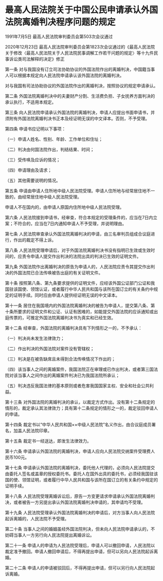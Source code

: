 # 最高人民法院关于中国公民申请承认外国法院离婚判决程序问题的规定

1991年7月5日 最高人民法院审判委员会第503次会议通过

2020年12月23日 最高人民法院审判委员会第1823次会议通过的《最高人民法院关于修改〈最高人民法院关于人民法院民事调解工作若干问题的规定〉等十九件民事诉讼类司法解释的决定》修正

<!-- INFO END -->

第一条 对与我国没有订立司法协助协议的外国法院作出的离婚判决，中国籍当事人可以根据本规定向人民法院申请承认该外国法院的离婚判决。

对与我国有司法协助协议的外国法院作出的离婚判决，按照协议的规定申请承认。

第二条 外国法院离婚判决中的夫妻财产分割、生活费负担、子女抚养方面判决的承认执行，不适用本规定。

第三条 向人民法院申请承认外国法院的离婚判决，申请人应提出书面申请书，并须附有外国法院离婚判决书正本及经证明无误的中文译本。否则，不予受理。

第四条 申请书应记明以下事项：

（一）申请人姓名、性别、年龄、工作单位和住址；

（二）判决由何国法院作出，判结结果、时间；

（三）受传唤及应诉的情况；

（四）申请理由及请求；

（五）其他需要说明的情况。

第五条 申请由申请人住所地中级人民法院受理。申请人住所地与经常居住地不一致的，由经常居住地中级人民法院受理。

申请人不在国内的，由申请人原国内住所地中级人民法院受理。

第六条 人民法院接到申请书，经审查，符合本规定的受理条件的，应当在7日内立案；不符合的，应当在7日内通知申请人不予受理，并说明理由。

第七条 人民法院审查承认外国法院离婚判决的申请，由三名审判员组成合议庭进行，作出的裁定不得上诉。

第八条 人民法院受理申请后，对于外国法院离婚判决书没有指明已生效或生效时间的，应责令申请人提交作出判决的法院出具的判决已生效的证明文件。

第九条 外国法院作出离婚判决的原告为申请人的，人民法院应责令其提交作出判决的外国法院已合法传唤被告出庭的有关证明文件。

第十条 按照第八条、第九条要求提供的证明文件，应经该外国公证部门公证和我国驻该国使、领馆认证，或者履行中华人民共和国与该所在国订立的有关条约中规定的证明手续。同时应由申请人提供经证明无误的中文译本。

第十一条 居住在我国境内的外国法院离婚判决的被告为申请人，提交第八条、第十条所要求的证明文件和公证、认证有困难的，如能提交外国法院的应诉通知或出庭传票的，可推定外国法院离婚判决书为真实和已经生效。

第十二条 经审查，外国法院的离婚判决具有下列情形之一的，不予承认：

（一）判决尚未发生法律效力；

（二）作出判决的外国法院对案件没有管辖权；

（三）判决是在被告缺席且未得到合法传唤情况下作出的；

（四）该当事人之间的离婚案件，我国法院正在审理或已作出判决，或者第三国法院对该当事人之间作出的离婚案件判决已为我国法院所承认；

（五）判决违反我国法律的基本原则或者危害我国国家主权、安全和社会公共利益。

第十三条 对外国法院的离婚判决的承认，以裁定方式作出。没有第十二条规定的情形的，裁定承认其法律效力；具有第十二条规定的情形之一的，裁定驳回申请人的申请。

第十四条 裁定书以“中华人民共和国××中级人民法院”名义作出，由合议庭成员署名，加盖人民法院印章。

第十五条 裁定书一经送达，即发生法律效力。

第十六条 申请承认外国法院的离婚判决，申请人应向人民法院交纳案件受理费人民币100元。

第十七条 申请承认外国法院的离婚判决，委托他人代理的，必须向人民法院提交由委托人签名或盖章的授权委托书。委托人在国外出具的委托书，必须经我国驻该国的使、领馆证明，或者履行中华人民共和国与该所在国订立的有关条约中规定的证明手续。

第十八条 人民法院受理离婚诉讼后，原告一方变更请求申请承认外国法院离婚判决，或者被告一方另提出承认外国法院离婚判决申请的，其申请均不受理。

第十九条 人民法院受理承认外国法院离婚判决的申请后，对方当事人向人民法院起诉离婚的，人民法院不予受理。

第二十条 当事人之间的婚姻虽经外国法院判决，但未向人民法院申请承认的，不妨碍当事人一方另行向人民法院提出离婚诉讼。

第二十一条 申请人的申请为人民法院受理后，申请人可以撤回申请，人民法院以裁定准予撤回。申请人撤回申请后，不得再提出申请，但可以另向人民法院起诉离婚。

第二十二条 申请人的申请被驳回后，不得再提出申请，但可以另行向人民法院起诉离婚。